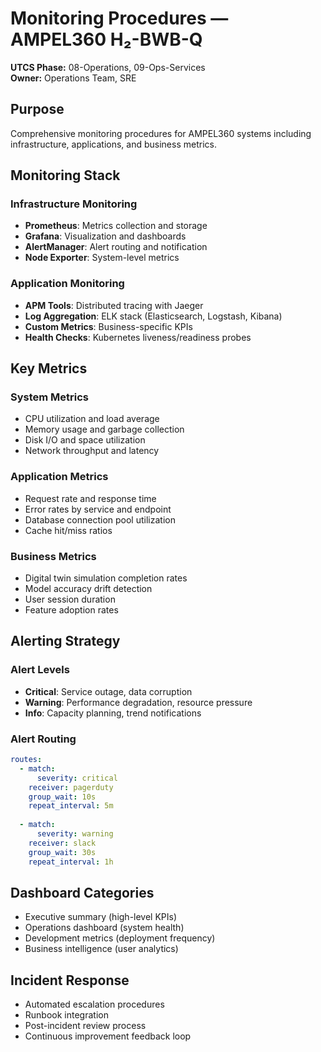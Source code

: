 # Monitoring Procedures — AMPEL360 H₂-BWB-Q

**UTCS Phase:** 08-Operations, 09-Ops-Services  
**Owner:** Operations Team, SRE

## Purpose
Comprehensive monitoring procedures for AMPEL360 systems including infrastructure, applications, and business metrics.

## Monitoring Stack

### Infrastructure Monitoring
- **Prometheus**: Metrics collection and storage
- **Grafana**: Visualization and dashboards
- **AlertManager**: Alert routing and notification
- **Node Exporter**: System-level metrics

### Application Monitoring
- **APM Tools**: Distributed tracing with Jaeger
- **Log Aggregation**: ELK stack (Elasticsearch, Logstash, Kibana)
- **Custom Metrics**: Business-specific KPIs
- **Health Checks**: Kubernetes liveness/readiness probes

## Key Metrics

### System Metrics
- CPU utilization and load average
- Memory usage and garbage collection
- Disk I/O and space utilization
- Network throughput and latency

### Application Metrics
- Request rate and response time
- Error rates by service and endpoint
- Database connection pool utilization
- Cache hit/miss ratios

### Business Metrics
- Digital twin simulation completion rates
- Model accuracy drift detection
- User session duration
- Feature adoption rates

## Alerting Strategy

### Alert Levels
- **Critical**: Service outage, data corruption
- **Warning**: Performance degradation, resource pressure
- **Info**: Capacity planning, trend notifications

### Alert Routing
```yaml
routes:
  - match:
      severity: critical
    receiver: pagerduty
    group_wait: 10s
    repeat_interval: 5m
  
  - match:
      severity: warning
    receiver: slack
    group_wait: 30s
    repeat_interval: 1h
```

## Dashboard Categories
- Executive summary (high-level KPIs)
- Operations dashboard (system health)
- Development metrics (deployment frequency)
- Business intelligence (user analytics)

## Incident Response
- Automated escalation procedures
- Runbook integration
- Post-incident review process
- Continuous improvement feedback loop